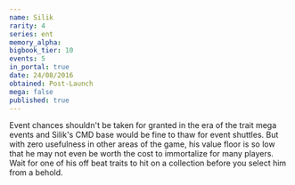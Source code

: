 ```yaml
---
name: Silik
rarity: 4
series: ent
memory_alpha:
bigbook_tier: 10
events: 5
in_portal: true
date: 24/08/2016
obtained: Post-Launch
mega: false
published: true
---
```


Event chances shouldn't be taken for granted in the era of the trait mega events and Silik's CMD base would be fine to thaw for event shuttles. But with zero usefulness in other areas of the game, his value floor is so low that he may not even be worth the cost to immortalize for many players. Wait for one of his off beat traits to hit on a collection before you select him from a behold.
